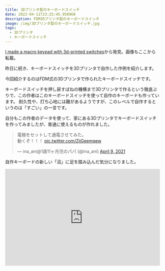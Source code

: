 ```yaml
---
title: 3Dプリンタ製のキーボードスイッチ
date: 2022-04-11T23:25:45.958968
description: FDM3Dプリンタ製のキーボードスイッチ
image: /img/3Dプリンタ製のキーボードスイッチ.jpg
tags:
  - 3Dプリンタ
  - キーボードスイッチ
---
```

[I made a macro keypad with 3d-printed switches](https://incoherency.co.uk/blog/stories/3pct-keyboard.html)から発見。画像もここから転載。

昨日に続き、キーボードスイッチを3Dプリンタで自作した作例を紹介します。

今回紹介するのはFDM式の3Dプリンタで作られたキーボードスイッチです。

キーボードスイッチを押し戻すばねの機構まで3Dプリンタで作るという徹底ぶりで、この作者はこのキーボードスイッチを使って自作のキーボードも作っています。
耐久性や、打ち心地には難があるようですが、このレベルで自作するというのは「すごい」の一言です。

自分もこの作者のデータを使って、家にある3Dプリンタでキーボードスイッチを作ってみましたが、普通に使えるものが作れました。

<blockquote class="twitter-tweet"><p lang="ja" dir="ltr">電極をセットして通電させてみた。<br>動くぞ！！！ <a href="https://t.co/ZijGeemqew">pic.twitter.com/ZijGeemqew</a></p>&mdash; ina_ani@1歳11ヶ月児のパパ (@ina_ani) <a href="https://twitter.com/ina_ani/status/1380490504933044230?ref_src=twsrc%5Etfw">April 9, 2021</a></blockquote> <script async src="https://platform.twitter.com/widgets.js" charset="utf-8"></script>

自作キーボードの新しい「沼」に足を踏み込んだ気分になりました。

<iframe width="100%" height="315" src="https://www.youtube.com/embed/XFqVMugO4" title="YouTube video player" frameborder="0" allow="accelerometer; autoplay; clipboard-write; encrypted-media; gyroscope; picture-in-picture" allowfullscreen></iframe>

